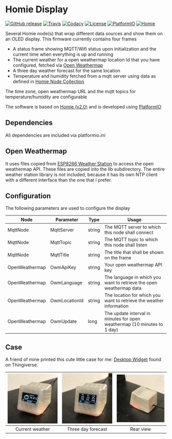 # Homie Display

[![GitHub release](https://img.shields.io/github/release/luebbe/homie-display.svg?style=flat-square)](https://github.com/luebbe/homie-display/releases)
[![Travis](https://img.shields.io/travis/luebbe/homie-display.svg?branch=master&style=flat-square)](https://travis-ci.org/luebbe/homie-display)
[![Codacy](https://img.shields.io/codacy/grade/475651b0c5e1421aa0266d7592891e68?style=flat-square)](https://www.codacy.com/app/luebbe/homie-display/dashboard)
[![License](https://img.shields.io/github/license/mashape/apistatus.svg?style=flat-square)](https://opensource.org/licenses/MIT)
[![PlatformIO](https://img.shields.io/static/v1?label=Powered&message=PlatformIO&color=blue&style=flat-square)](https://platformio.org/lib/show/555/Homie)
[![Homie](https://img.shields.io/static/v1?label=Powered&message=Homie&color=blue&style=flat-square)](https://github.com/homieiot/homie-esp8266)

Several Homie node(s) that wrap different data sources and show them on an OLED display.
This firmware currently contains four frames

- A status frame showing MQTT/Wifi status upon initialization and the current time when everything is up and running
- The current weather for a open weathermap location Id that you have configured, fetched via [Open Weathermap](https://openweathermap.org/)
- A three day weather forecast for the same location
- Temperature and humidity fetched from a mqtt server using data as defined in [Homie Node Collection](https://github.com/luebbe/homie-node-collection)

The time zone, open weathermap URL and the mqtt topics for temperature/humidity are configurable

The software is based on [Homie (v2.0)](https://github.com/marvinroger/homie-esp8266) and is developed using [PlatformIO](https://github.com/platformio)

## Dependencies

All dependencies are included via platformio.ini

## Open Weathermap

It uses files copied from [ESP8266 Weather Station](https://github.com/ThingPulse/esp8266-weather-station) to access the open weathermap API. These files are copied into the lib subdirectory. The entire weather station library is not included, because it has its own NTP client with a different interface than the one that I prefer.

## Configuration

The following parameters are used to configure the display

| Node           | Parameter     | Type   | Usage                                                                    |
| -------------- | ------------- | ------ | ------------------------------------------------------------------------ |
| MqttNode       | MqttServer    | string | The MQTT server to which this node shall connect                         |
| MqttNode       | MqttTopic     | string | The MQTT topic to which this node shall listen                           |
| MqttNode       | MqttTitle     | string | The title that shall be shown on the frame                               |
| OpenWeathermap | OwmApiKey     | string | Your open weathermap API key                                             |
| OpenWeathermap | OwmLanguage   | string | The language in which you want to retrieve the open weathermap data      |
| OpenWeathermap | OwmLocationId | string | The location for which you want to retrieve the weather information      |
| OpenWeathermap | OwmUpdate     | long   | The update interval in minutes for open weathermap (10 minutes to 1 day) |

## Case

A friend of mine printed this cute little case for me: [Desktop Widget](https://www.thingiverse.com/thing:857858/#files) found on Thingiverse.

| ![Current weather](./images/Case_Front1_200x200.jpg) | ![Three day forecast](./images/Case_Front2_200x200.jpg) | ![Rear view](./images/Case_Rear_200x200.jpg) |
| :--------------------------------------------------: | :-----------------------------------------------------: | :------------------------------------------: |
| Current weather                                      | Three day forecast                                      | Rear view                                    |
